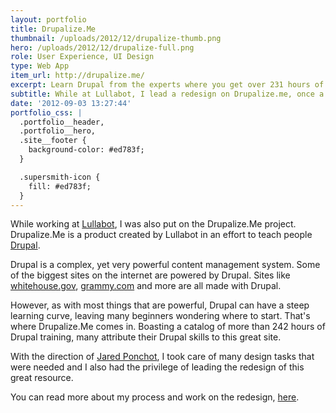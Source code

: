 ```yaml
---
layout: portfolio
title: Drupalize.Me
thumbnail: /uploads/2012/12/drupalize-thumb.png
hero: /uploads/2012/12/drupalize-full.png
role: User Experience, UI Design
type: Web App
item_url: http://drupalize.me/
excerpt: Learn Drupal from the experts where you get over 231 hours of Drupal training. You can see these videos from anywhere with our apps for iOS, Android and Roku.
subtitle: While at Lullabot, I lead a redesign on Drupalize.me, once a product of theirs, which helps people learn Drupal from the experts.
date: '2012-09-03 13:27:44'
portfolio_css: |
  .portfolio__header,
  .portfolio__hero,
  .site__footer {
    background-color: #ed783f;
  }

  .supersmith-icon {
    fill: #ed783f;
  }
---
```

While working at [Lullabot](http://www.lullabot.com/), I was also put on the Drupalize.Me project. Drupalize.Me is a product created by Lullabot in an effort to teach people [Drupal](http://drupal.org/).

Drupal is a complex, yet very powerful content management system. Some of the biggest sites on the internet are powered by Drupal. Sites like [whitehouse.gov](http://www.whitehouse.gov), [grammy.com](http://www.grammy.com) and more are all made with Drupal.

However, as with most things that are powerful, Drupal can have a steep learning curve, leaving many beginners wondering where to start. That's where Drupalize.Me comes in. Boasting a catalog of more than 242 hours of Drupal training, many attribute their Drupal skills to this great site.

With the direction of [Jared Ponchot](http://www.lullabot.com/about/team/jared-ponchot), I took care of many design tasks that were needed and I also had the privilege of leading the redesign of this great resource.

You can read more about my process and work on the redesign, [here](http://drupalize.me/blog/201207/giving-drupalizeme-new-coat-paint).
